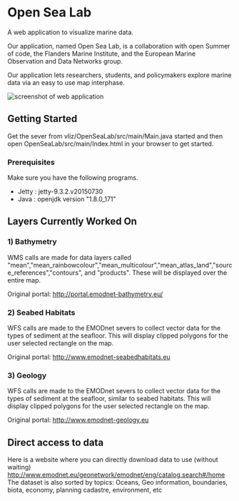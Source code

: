 # Open Sea Lab

A web application to visualize marine data.

Our application, named Open Sea Lab, is a collaboration with open Summer of code, the Flanders Marine Institute, and the European Marine Observation and Data Networks group. 

Our application lets researchers, students, and policymakers explore marine data via an easy to use map interphase. 

![screenshot of web application](https://github.com/oSoc18/vliz/tree/master/README_screenshot.png)


## Getting Started

Get the sever from vliz/OpenSeaLab/src/main/Main.java started and then open OpenSeaLab/src/main/Index.html in your browser to get started. 

### Prerequisites

Make sure you have the following programs.

* Jetty : jetty-9.3.2.v20150730
* Java : openjdk version "1.8.0_171" 


## Layers Currently Worked On

### 1) Bathymetry

WMS calls are made for data layers called "mean","mean_rainbowcolour","mean_multicolour","mean_atlas_land","source_references","contours", and "products". These will be displayed over the entire map.

Original portal: http://portal.emodnet-bathymetry.eu/

### 2) Seabed Habitats

WFS calls are made to the EMODnet severs to collect vector data for the types of sediment at the seafloor. This will display clipped polygons for the user selected rectangle on the map.

Original portal: http://www.emodnet-seabedhabitats.eu

### 3) Geology

WFS calls are made to the EMODnet severs to collect vector data for the types of sediment at the seafloor, similar to seabed habitats. This will display clipped polygons for the user selected rectangle on the map.

Original portal: http://www.emodnet-geology.eu

## Direct access to data
Here is a website where you can directly download data to use (without waiting)
http://www.emodnet.eu/geonetwork/emodnet/eng/catalog.search#/home
The dataset is also sorted  by topics: Oceans, Geo information, boundaries, biota, economy, planning cadastre, environment, etc



